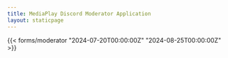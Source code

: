 ```yaml
---
title: MediaPlay Discord Moderator Application
layout: staticpage
---
```


{{< forms/moderator "2024-07-20T00:00:00Z" "2024-08-25T00:00:00Z" >}}
